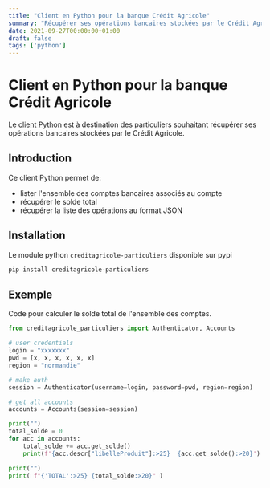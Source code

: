 ```yaml
---
title: "Client en Python pour la banque Crédit Agricole"
summary: "Récupérer ses opérations bancaires stockées par le Crédit Agricole."
date: 2021-09-27T00:00:00+01:00
draft: false
tags: ['python']
---
```


# Client en Python pour la banque Crédit Agricole

Le [client Python](https://github.com/dmachard/creditagricole-particuliers) est à destination des particuliers souhaitant récupérer ses opérations bancaires stockées par le Crédit Agricole.

## Introduction

Ce client Python permet de:
- lister l'ensemble des comptes bancaires associés au compte
- récupérer le solde total
- récupérer la liste des opérations au format JSON

## Installation

Le module python `creditagricole-particuliers` disponible sur pypi


```bash
pip install creditagricole-particuliers
```

## Exemple

Code pour calculer le solde total de l'ensemble des comptes.

```python
from creditagricole_particuliers import Authenticator, Accounts

# user credentials
login = "xxxxxxx"
pwd = [x, x, x, x, x, x]
region = "normandie"

# make auth
session = Authenticator(username=login, password=pwd, region=region)

# get all accounts
accounts = Accounts(session=session)

print("")
total_solde = 0
for acc in accounts:
    total_solde += acc.get_solde()
    print(f'{acc.descr["libelleProduit"]:>25}  {acc.get_solde():>20}')

print("")
print( f"{'TOTAL':>25} {total_solde:>20}" )
```
